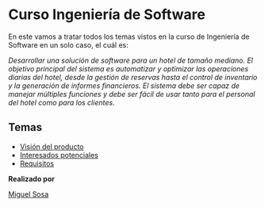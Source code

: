 # Curso Ingeniería de Software

En este vamos a tratar todos los temas vistos en la curso de Ingeniería de Software en un solo caso, el cuál es:

_Desarrollar una solución de software para un hotel de tamaño mediano. El objetivo principal del sistema es automatizar y optimizar las operaciones diarias del hotel, desde la gestión de reservas hasta el control de inventario y la generación de informes financieros. El sistema debe ser capaz de manejar múltiples funciones y debe ser fácil de usar tanto para el personal del hotel como para los clientes._

## Temas

- [Visión del producto](Vision.md)
- [Interesados potenciales](Interesados_potenciales.md)
- [Requisitos](Requisitos.md)

**Realizado por**

[Miguel Sosa](https://github.com/msosav)
